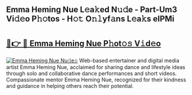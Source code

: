 ## Emma Heming Nue L𝚎a𝚔ed N𝚞𝚍e - Part-Um3 Vi𝚍𝚎o P𝚑𝚘tos - H𝚘𝚝 O𝚗𝚕yf𝚊ns L𝚎a𝚔s eIPMi

# <h2><a href="http://kf54d0.oniu.top/?m=Emma+Heming+Nue">🔗👉 🔴 Emma Heming Nue P𝚑ot𝚘𝚜 V𝚒d𝚎o</a></h2>

[![Emma Heming Nue Nu𝚍e𝚜](https://i.imgur.com/0qMVB7G.gif)](http://kf54d0.oniu.top/?m=Emma+Heming+Nue)
Web-based entertainer and digital media artist Emma Heming Nue, acclaimed for sharing dance and lifestyle ideas through solo and collaborative dance performances and short videos. Compassionate mentor Emma Heming Nue, recognized for their kindness and guidance in helping others reach their potential.  

